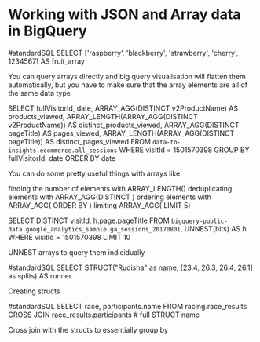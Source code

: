 # Working with JSON and Array data in BigQuery

#standardSQL
SELECT
['raspberry', 'blackberry', 'strawberry', 'cherry', 1234567] AS fruit_array

You can query arrays directly and big query visualisation will flatten them automatically, but you have to make sure that the array elements are all of the same data type 

SELECT
  fullVisitorId,
  date,
  ARRAY_AGG(DISTINCT v2ProductName) AS products_viewed,
  ARRAY_LENGTH(ARRAY_AGG(DISTINCT v2ProductName)) AS distinct_products_viewed,
  ARRAY_AGG(DISTINCT pageTitle) AS pages_viewed,
  ARRAY_LENGTH(ARRAY_AGG(DISTINCT pageTitle)) AS distinct_pages_viewed
  FROM `data-to-insights.ecommerce.all_sessions`
WHERE visitId = 1501570398
GROUP BY fullVisitorId, date
ORDER BY date

You can do some pretty useful things with arrays like:

finding the number of elements with ARRAY_LENGTH(<array>)
deduplicating elements with ARRAY_AGG(DISTINCT <field>)
ordering elements with ARRAY_AGG(<field> ORDER BY <field>)
limiting ARRAY_AGG(<field> LIMIT 5)

SELECT DISTINCT
  visitId,
  h.page.pageTitle
FROM `bigquery-public-data.google_analytics_sample.ga_sessions_20170801`,
UNNEST(hits) AS h
WHERE visitId = 1501570398
LIMIT 10

UNNEST arrays to query them indicidually 


#standardSQL
SELECT STRUCT("Rudisha" as name, [23.4, 26.3, 26.4, 26.1] as splits) AS runner

Creating structs


#standardSQL
SELECT race, participants.name
FROM racing.race_results
CROSS JOIN
race_results.participants # full STRUCT name

Cross join with the structs to essentially group by 


